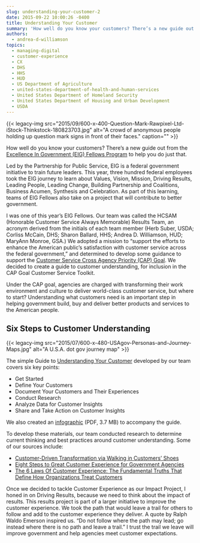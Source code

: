```yaml
---
slug: understanding-your-customer-2
date: 2015-09-22 10:00:26 -0400
title: Understanding Your Customer
summary: 'How well do you know your customers? There’s a new guide out from the Excellence In Government (EIG) Fellows Program to help you do just that. Led by the Partnership for Public Service, EIG is a federal government initiative to train future leaders. This year, three hundred federal employees took the EIG journey to learn'
authors:
  - andrea-d-williamson
topics:
  - managing-digital
  - customer-experience
  - CX
  - DHS
  - HHS
  - HUD
  - US Department of Agriculture
  - united-states-department-of-health-and-human-services
  - United States Department of Homeland Security
  - United States Department of Housing and Urban Development
  - USDA
---
```


{{< legacy-img src="2015/09/600-x-400-Question-Mark-Rawpixel-Ltd-iStock-Thinkstock-180823703.jpg" alt="A crowd of anonymous people holding up question mark signs in front of their faces." caption="" >}} 

How well do you know your customers? There’s a new guide out from the [Excellence In Government (EIG) Fellows Program](http://ourpublicservice.org/issues/develop-leaders/excellence-in-government-fellows.php) to help you do just that.

Led by the Partnership for Public Service, EIG is a federal government initiative to train future leaders. This year, three hundred federal employees took the EIG journey to learn about Values, Vision, Mission, Driving Results, Leading People, Leading Change, Building Partnership and Coalitions, Business Acumen, Synthesis and Celebration. As part of this learning, teams of EIG Fellows also take on a project that will contribute to better government.

I was one of this year’s EIG Fellows. Our team was called the HCSAM (Honorable Customer Service Always Memorable) Results Team, an acronym derived from the initials of each team member (Herb Suber, USDA; Corliss McCain, DHS; Sharon Ballard, HHS; Andrea D. Williamson, HUD; MaryAnn Monroe, GSA.) We adopted a mission to “support the efforts to enhance the American public’s satisfaction with customer service across the federal government,” and determined to develop some guidance to support the [Customer Service Cross Agency Priority (CAP) Goal](http://www.performance.gov/node/3400?view=public#apg). We decided to create a guide to customer understanding, for inclusion in the CAP Goal Customer Service Toolkit.

Under the CAP goal, agencies are charged with transforming their work environment and culture to deliver world-class customer service, but where to start? Understanding what customers need is an important step in helping government build, buy and deliver better products and services to the American people.

## Six Steps to Customer Understanding

{{< legacy-img src="2015/07/600-x-480-USAgov-Personas-and-Journey-Maps.jpg" alt="A U.S.A. dot gov journey map" >}}

The simple Guide to [Understanding Your Customer](https://s3.amazonaws.com/digitalgov/_legacy-img/2015/09/Understanding-Your-Customer.pdf) developed by our team covers six key points:

  * Get Started
  * Define Your Customers
  * Document Your Customers and Their Experiences
  * Conduct Research
  * Analyze Data for Customer Insights
  * Share and Take Action on Customer Insights

We also created an [infographic](https://s3.amazonaws.com/digitalgov/_legacy-img/2015/09/Understanding-Your-Customer-infographic.pdf) (PDF, 3.7 MB) to accompany the guide.

To develop these materials, our team conducted research to determine current thinking and best practices around customer understanding. Some of our sources include:

  * [Customer-Driven Transformation via Walking in Customers’ Shoes](http://customerthink.com/customer-driven-transformation-via-walking-in-customers-shoes/)
  * [Eight Steps to Great Customer Experience for Government Agencies](http://www.oracle.com/us/products/applications/8-steps-cust-exp-gov-wp-1560471.pdf)
  * [The 6 Laws Of Customer Experience: The Fundamental Truths That Define How Organizations Treat Customers](https://experiencematters.wordpress.com/2008/07/22/free-book-the-6-laws-of-customer-experience/)

Once we decided to tackle Customer Experience as our Impact Project, I honed in on Driving Results, because we need to think about the impact of results. This results project is part of a larger initiative to improve the customer experience. We took the path that would leave a trail for others to follow and add to the customer experience they deliver. A quote by Ralph Waldo Emerson inspired us. “Do not follow where the path may lead; go instead where there is no path and leave a trail.” I trust the trail we leave will improve government and help agencies meet customer expectations.